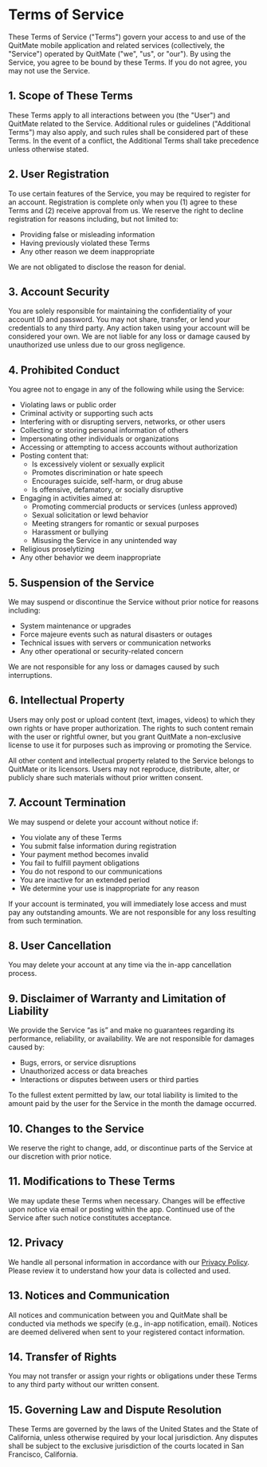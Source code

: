 # Terms of Service

These Terms of Service ("Terms") govern your access to and use of the QuitMate mobile application and related services (collectively, the "Service") operated by QuitMate ("we", "us", or "our"). By using the Service, you agree to be bound by these Terms. If you do not agree, you may not use the Service.

## 1. Scope of These Terms

These Terms apply to all interactions between you (the "User") and QuitMate related to the Service. Additional rules or guidelines ("Additional Terms") may also apply, and such rules shall be considered part of these Terms. In the event of a conflict, the Additional Terms shall take precedence unless otherwise stated.

## 2. User Registration

To use certain features of the Service, you may be required to register for an account. Registration is complete only when you (1) agree to these Terms and (2) receive approval from us. We reserve the right to decline registration for reasons including, but not limited to:

- Providing false or misleading information
- Having previously violated these Terms
- Any other reason we deem inappropriate

We are not obligated to disclose the reason for denial.

## 3. Account Security

You are solely responsible for maintaining the confidentiality of your account ID and password. You may not share, transfer, or lend your credentials to any third party. Any action taken using your account will be considered your own. We are not liable for any loss or damage caused by unauthorized use unless due to our gross negligence.

## 4. Prohibited Conduct

You agree not to engage in any of the following while using the Service:

- Violating laws or public order
- Criminal activity or supporting such acts
- Interfering with or disrupting servers, networks, or other users
- Collecting or storing personal information of others
- Impersonating other individuals or organizations
- Accessing or attempting to access accounts without authorization
- Posting content that:
  - Is excessively violent or sexually explicit
  - Promotes discrimination or hate speech
  - Encourages suicide, self-harm, or drug abuse
  - Is offensive, defamatory, or socially disruptive
- Engaging in activities aimed at:
  - Promoting commercial products or services (unless approved)
  - Sexual solicitation or lewd behavior
  - Meeting strangers for romantic or sexual purposes
  - Harassment or bullying
  - Misusing the Service in any unintended way
- Religious proselytizing
- Any other behavior we deem inappropriate

## 5. Suspension of the Service

We may suspend or discontinue the Service without prior notice for reasons including:

- System maintenance or upgrades
- Force majeure events such as natural disasters or outages
- Technical issues with servers or communication networks
- Any other operational or security-related concern

We are not responsible for any loss or damages caused by such interruptions.

## 6. Intellectual Property

Users may only post or upload content (text, images, videos) to which they own rights or have proper authorization. The rights to such content remain with the user or rightful owner, but you grant QuitMate a non-exclusive license to use it for purposes such as improving or promoting the Service.

All other content and intellectual property related to the Service belongs to QuitMate or its licensors. Users may not reproduce, distribute, alter, or publicly share such materials without prior written consent.

## 7. Account Termination

We may suspend or delete your account without notice if:

- You violate any of these Terms
- You submit false information during registration
- Your payment method becomes invalid
- You fail to fulfill payment obligations
- You do not respond to our communications
- You are inactive for an extended period
- We determine your use is inappropriate for any reason

If your account is terminated, you will immediately lose access and must pay any outstanding amounts. We are not responsible for any loss resulting from such termination.

## 8. User Cancellation

You may delete your account at any time via the in-app cancellation process.

## 9. Disclaimer of Warranty and Limitation of Liability

We provide the Service “as is” and make no guarantees regarding its performance, reliability, or availability. We are not responsible for damages caused by:

- Bugs, errors, or service disruptions
- Unauthorized access or data breaches
- Interactions or disputes between users or third parties

To the fullest extent permitted by law, our total liability is limited to the amount paid by the user for the Service in the month the damage occurred.

## 10. Changes to the Service

We reserve the right to change, add, or discontinue parts of the Service at our discretion with prior notice.

## 11. Modifications to These Terms

We may update these Terms when necessary. Changes will be effective upon notice via email or posting within the app. Continued use of the Service after such notice constitutes acceptance.

## 12. Privacy

We handle all personal information in accordance with our [Privacy Policy](../privacy). Please review it to understand how your data is collected and used.

## 13. Notices and Communication

All notices and communication between you and QuitMate shall be conducted via methods we specify (e.g., in-app notification, email). Notices are deemed delivered when sent to your registered contact information.

## 14. Transfer of Rights

You may not transfer or assign your rights or obligations under these Terms to any third party without our written consent.

## 15. Governing Law and Dispute Resolution

These Terms are governed by the laws of the United States and the State of California, unless otherwise required by your local jurisdiction. Any disputes shall be subject to the exclusive jurisdiction of the courts located in San Francisco, California.
